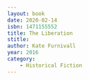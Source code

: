 ```yaml
---
layout: book
date: 2020-02-14
isbn: 1471155552
title: The Liberation
stitle: 
author: Kate Furnivall
year: 2016
category:
    - Historical Fiction
---
```


